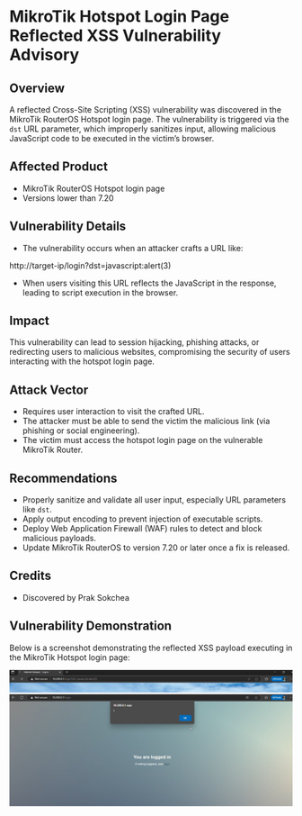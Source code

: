 # MikroTik Hotspot Login Page Reflected XSS Vulnerability Advisory

## Overview
A reflected Cross-Site Scripting (XSS) vulnerability was discovered in the MikroTik RouterOS Hotspot login page. The vulnerability is triggered via the `dst` URL parameter, which improperly sanitizes input, allowing malicious JavaScript code to be executed in the victim’s browser.

## Affected Product
- MikroTik RouterOS Hotspot login page  
- Versions lower than 7.20

## Vulnerability Details
- The vulnerability occurs when an attacker crafts a URL like:
  
http://target-ip/login?dst=javascript:alert(3)

- When users visiting this URL reflects the JavaScript in the response, leading to script execution in the browser.

## Impact
This vulnerability can lead to session hijacking, phishing attacks, or redirecting users to malicious websites, compromising the security of users interacting with the hotspot login page.

## Attack Vector
- Requires user interaction to visit the crafted URL.
- The attacker must be able to send the victim the malicious link (via phishing or social engineering).
- The victim must access the hotspot login page on the vulnerable MikroTik Router.

## Recommendations
- Properly sanitize and validate all user input, especially URL parameters like `dst`.
- Apply output encoding to prevent injection of executable scripts.
- Deploy Web Application Firewall (WAF) rules to detect and block malicious payloads.
- Update MikroTik RouterOS to version 7.20 or later once a fix is released.

## Credits
- Discovered by Prak Sokchea

## Vulnerability Demonstration

Below is a screenshot demonstrating the reflected XSS payload executing in the MikroTik Hotspot login page:

![XSS Payload](./POC1.png)
![XSS PoC](./POC%202.png)


